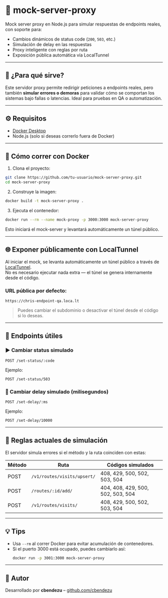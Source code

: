 # 🧪 mock-server-proxy

Mock server proxy en Node.js para simular respuestas de endpoints reales, con soporte para:
- Cambios dinámicos de status code (`200`, `503`, etc.)
- Simulación de delay en las respuestas
- Proxy inteligente con reglas por ruta
- Exposición pública automática vía LocalTunnel

---

## 🚀 ¿Para qué sirve?

Este servidor proxy permite redirigir peticiones a endpoints reales, pero también **simular errores o demoras** para validar cómo se comportan los sistemas bajo fallas o latencias. Ideal para pruebas en QA o automatización.

---

## ⚙️ Requisitos

- [Docker Desktop](https://www.docker.com/products/docker-desktop)
- Node.js (solo si deseas correrlo fuera de Docker)

---

## 🐳 Cómo correr con Docker

1. Clona el proyecto:

```bash
git clone https://github.com/tu-usuario/mock-server-proxy.git
cd mock-server-proxy
```

2. Construye la imagen:

```bash
docker build -t mock-server-proxy .
```

3. Ejecuta el contenedor:

```bash
docker run --rm --name mock-proxy -p 3000:3000 mock-server-proxy
```

Esto iniciará el mock-server y levantará automáticamente un túnel público.

---

## 🌐 Exponer públicamente con LocalTunnel

Al iniciar el mock, se levanta automáticamente un túnel público a través de [LocalTunnel](https://theboroer.github.io/localtunnel-www/).  
No es necesario ejecutar nada extra — el túnel se genera internamente desde el código.

### URL pública por defecto:
```
https://chris-endpoint-qa.loca.lt
```

> Puedes cambiar el subdominio o desactivar el túnel desde el código si lo deseas.

---
## 🔧 Endpoints útiles

### ▶️ Cambiar status simulado

```http
POST /set-status/:code
```

Ejemplo:
```http
POST /set-status/503
```

### 🐢 Cambiar delay simulado (milisegundos)

```http
POST /set-delay/:ms
```

Ejemplo:
```http
POST /set-delay/10000
```

---

## 📌 Reglas actuales de simulación

El servidor simula errores si el método y la ruta coinciden con estas:

| Método | Ruta | Códigos simulados |
|--------|------|-------------------|
| POST | `/v1/routes/visits/upsert/` | 408, 429, 500, 502, 503, 504 |
| POST | `/routes/:id/add/`          | 404, 408, 429, 500, 502, 503, 504 |
| POST | `/v1/routes/visits/`        | 408, 429, 500, 502, 503, 504 |

---

## 💡 Tips

- Usa `--rm` al correr Docker para evitar acumulación de contenedores.
- Si el puerto 3000 está ocupado, puedes cambiarlo así:
  ```bash
  docker run -p 3001:3000 mock-server-proxy
  ```

---

## 🧠 Autor

Desarrollado por **cbendezu** – [github.com/cbendezu](https://github.com/cbendezu)
